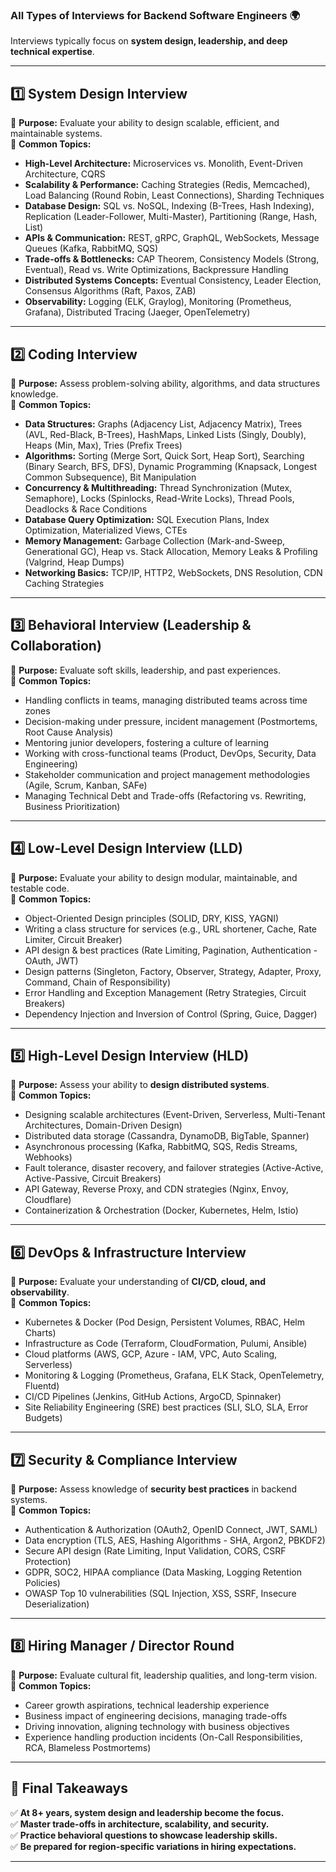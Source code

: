 ### **All Types of Interviews for Backend Software Engineers 🌍**

Interviews typically focus on **system design, leadership, and deep
technical expertise**.

---

## **1️⃣ System Design Interview**

🔹 **Purpose:** Evaluate your ability to design scalable, efficient, and maintainable systems.  
🔹 **Common Topics:**

- **High-Level Architecture:** Microservices vs. Monolith, Event-Driven Architecture, CQRS
- **Scalability & Performance:** Caching Strategies (Redis, Memcached), Load Balancing (Round Robin, Least Connections),
  Sharding Techniques
- **Database Design:** SQL vs. NoSQL, Indexing (B-Trees, Hash Indexing), Replication (Leader-Follower, Multi-Master),
  Partitioning (Range, Hash, List)
- **APIs & Communication:** REST, gRPC, GraphQL, WebSockets, Message Queues (Kafka, RabbitMQ, SQS)
- **Trade-offs & Bottlenecks:** CAP Theorem, Consistency Models (Strong, Eventual), Read vs. Write Optimizations,
  Backpressure Handling
- **Distributed Systems Concepts:** Eventual Consistency, Leader Election, Consensus Algorithms (Raft, Paxos, ZAB)
- **Observability:** Logging (ELK, Graylog), Monitoring (Prometheus, Grafana), Distributed Tracing (Jaeger,
  OpenTelemetry)

---

## **2️⃣ Coding Interview**

🔹 **Purpose:** Assess problem-solving ability, algorithms, and data structures knowledge.  
🔹 **Common Topics:**

- **Data Structures:** Graphs (Adjacency List, Adjacency Matrix), Trees (AVL, Red-Black, B-Trees), HashMaps, Linked
  Lists (Singly, Doubly), Heaps (Min, Max), Tries (Prefix Trees)
- **Algorithms:** Sorting (Merge Sort, Quick Sort, Heap Sort), Searching (Binary Search, BFS, DFS), Dynamic
  Programming (Knapsack, Longest Common Subsequence), Bit Manipulation
- **Concurrency & Multithreading:** Thread Synchronization (Mutex, Semaphore), Locks (Spinlocks, Read-Write Locks),
  Thread Pools, Deadlocks & Race Conditions
- **Database Query Optimization:** SQL Execution Plans, Index Optimization, Materialized Views, CTEs
- **Memory Management:** Garbage Collection (Mark-and-Sweep, Generational GC), Heap vs. Stack Allocation, Memory Leaks &
  Profiling (Valgrind, Heap Dumps)
- **Networking Basics:** TCP/IP, HTTP2, WebSockets, DNS Resolution, CDN Caching Strategies

---

## **3️⃣ Behavioral Interview (Leadership & Collaboration)**

🔹 **Purpose:** Evaluate soft skills, leadership, and past experiences.  
🔹 **Common Topics:**

- Handling conflicts in teams, managing distributed teams across time zones
- Decision-making under pressure, incident management (Postmortems, Root Cause Analysis)
- Mentoring junior developers, fostering a culture of learning
- Working with cross-functional teams (Product, DevOps, Security, Data Engineering)
- Stakeholder communication and project management methodologies (Agile, Scrum, Kanban, SAFe)
- Managing Technical Debt and Trade-offs (Refactoring vs. Rewriting, Business Prioritization)

---

## **4️⃣ Low-Level Design Interview (LLD)**

🔹 **Purpose:** Evaluate your ability to design modular, maintainable, and testable code.  
🔹 **Common Topics:**

- Object-Oriented Design principles (SOLID, DRY, KISS, YAGNI)
- Writing a class structure for services (e.g., URL shortener, Cache, Rate Limiter, Circuit Breaker)
- API design & best practices (Rate Limiting, Pagination, Authentication - OAuth, JWT)
- Design patterns (Singleton, Factory, Observer, Strategy, Adapter, Proxy, Command, Chain of Responsibility)
- Error Handling and Exception Management (Retry Strategies, Circuit Breakers)
- Dependency Injection and Inversion of Control (Spring, Guice, Dagger)

---

## **5️⃣ High-Level Design Interview (HLD)**

🔹 **Purpose:** Assess your ability to **design distributed systems**.  
🔹 **Common Topics:**

- Designing scalable architectures (Event-Driven, Serverless, Multi-Tenant Architectures, Domain-Driven Design)
- Distributed data storage (Cassandra, DynamoDB, BigTable, Spanner)
- Asynchronous processing (Kafka, RabbitMQ, SQS, Redis Streams, Webhooks)
- Fault tolerance, disaster recovery, and failover strategies (Active-Active, Active-Passive, Circuit Breakers)
- API Gateway, Reverse Proxy, and CDN strategies (Nginx, Envoy, Cloudflare)
- Containerization & Orchestration (Docker, Kubernetes, Helm, Istio)

---

## **6️⃣ DevOps & Infrastructure Interview**

🔹 **Purpose:** Evaluate your understanding of **CI/CD, cloud, and observability**.  
🔹 **Common Topics:**

- Kubernetes & Docker (Pod Design, Persistent Volumes, RBAC, Helm Charts)
- Infrastructure as Code (Terraform, CloudFormation, Pulumi, Ansible)
- Cloud platforms (AWS, GCP, Azure - IAM, VPC, Auto Scaling, Serverless)
- Monitoring & Logging (Prometheus, Grafana, ELK Stack, OpenTelemetry, Fluentd)
- CI/CD Pipelines (Jenkins, GitHub Actions, ArgoCD, Spinnaker)
- Site Reliability Engineering (SRE) best practices (SLI, SLO, SLA, Error Budgets)

---

## **7️⃣ Security & Compliance Interview**

🔹 **Purpose:** Assess knowledge of **security best practices** in backend systems.  
🔹 **Common Topics:**

- Authentication & Authorization (OAuth2, OpenID Connect, JWT, SAML)
- Data encryption (TLS, AES, Hashing Algorithms - SHA, Argon2, PBKDF2)
- Secure API design (Rate Limiting, Input Validation, CORS, CSRF Protection)
- GDPR, SOC2, HIPAA compliance (Data Masking, Logging Retention Policies)
- OWASP Top 10 vulnerabilities (SQL Injection, XSS, SSRF, Insecure Deserialization)

---

## **8️⃣ Hiring Manager / Director Round**

🔹 **Purpose:** Evaluate cultural fit, leadership qualities, and long-term vision.  
🔹 **Common Topics:**

- Career growth aspirations, technical leadership experience
- Business impact of engineering decisions, managing trade-offs
- Driving innovation, aligning technology with business objectives
- Experience handling production incidents (On-Call Responsibilities, RCA, Blameless Postmortems)

---

## **📝 Final Takeaways**

✅ **At 8+ years, system design and leadership become the focus.**  
✅ **Master trade-offs in architecture, scalability, and security.**  
✅ **Practice behavioral questions to showcase leadership skills.**  
✅ **Be prepared for region-specific variations in hiring expectations.**

---
